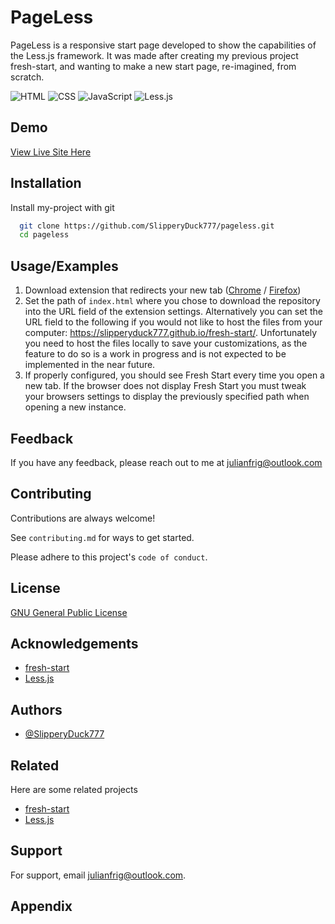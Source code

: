 # PageLess

PageLess is a responsive start page developed to show the capabilities of the Less.js framework. It was made after creating my previous project fresh-start, and wanting to make a new start page, re-imagined, from scratch. 

![HTML](https://img.shields.io/badge/-HTML-orange?style=for-the-badge)
![CSS](https://img.shields.io/badge/-CSS-blue?style=for-the-badge)
![JavaScript](https://img.shields.io/badge/-JavaScript-yellow?style=for-the-badge)
![Less.js](https://img.shields.io/badge/-Less.js-blue?style=for-the-badge)

## Demo

[View Live Site Here](https://slipperyduck777.github.io/pageless/)


## Installation

Install my-project with git

```bash
  git clone https://github.com/SlipperyDuck777/pageless.git
  cd pageless
```
    
## Usage/Examples

1. Download extension that redirects your new tab ([Chrome](https://chrome.google.com/webstore/detail/new-tab-redirect/icpgjfneehieebagbmdbhnlpiopdcmna) / [Firefox](https://addons.mozilla.org/en-US/firefox/addon/new-tab-override/))
2. Set the path of `index.html` where you chose to download the repository into the URL field of the extension settings. Alternatively you can set the URL field to the following if you would not like to host the files from your computer: https://slipperyduck777.github.io/fresh-start/. Unfortunately you need to host the files locally to save your customizations, as the feature to do so is a work in progress and is not expected to be implemented in the near future.
3. If properly configured, you should see Fresh Start every time you open a new tab. If the browser does not display Fresh Start you must tweak your browsers settings to display the previously specified path when opening a new instance.



## Feedback

If you have any feedback, please reach out to me at julianfrig@outlook.com


## Contributing

Contributions are always welcome!

See `contributing.md` for ways to get started.

Please adhere to this project's `code of conduct`.


## License

[GNU General Public License](https://choosealicense.com/licenses/gpl-3.0/)


## Acknowledgements

- [fresh-start](https://github.com/SlipperyDuck777/fresh-start)
- [Less.js](https://github.com/less/less.js)

## Authors

- [@SlipperyDuck777](https://github.com/SlipperyDuck777)


## Related

Here are some related projects

- [fresh-start](https://github.com/SlipperyDuck777/fresh-start)
- [Less.js](https://github.com/less/less.js)

## Support

For support, email julianfrig@outlook.com.


## Appendix


